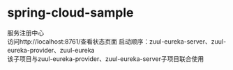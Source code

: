 # spring-cloud-sample

服务注册中心<br>
访问http://localhost:8761/查看状态页面
启动顺序：zuul-eureka-server、zuul-eureka-provider、zuul-eureka<br>
该子项目与zuul-eureka-provider、zuul-eureka-server子项目联合使用
